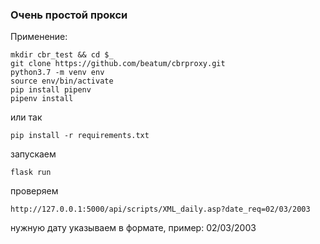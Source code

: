 ### Очень простой прокси

Применение:
```
mkdir cbr_test && cd $_
git clone https://github.com/beatum/cbrproxy.git
python3.7 -m venv env
source env/bin/activate
pip install pipenv
pipenv install
```
или так
```
pip install -r requirements.txt
```
запускаем
```
flask run
```
проверяем
```
http://127.0.0.1:5000/api/scripts/XML_daily.asp?date_req=02/03/2003
```
нужную дату указываем в формате, пример: 02/03/2003
